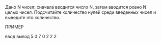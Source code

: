 Дано N чисел: сначала вводится число N, затем вводится ровно N целых чисел. Подсчитайте количество нулей среди введенных чисел и выведите это количество.

 

ПРИМЕР

ввод	вывод
5
0
7
0
2
2
2
